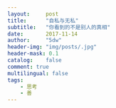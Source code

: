 ```yaml
---
layout:     post
title:      "自私与无私"
subtitle:   "你看到的不是别人的真相"
date:       2017-11-14
author:     "5dw"
header-img: "img/posts/.jpg"
header-mask: 0.1
catalog:    false
comment: true
multilingual: false
tags:
    - 思考
    - 善
---
```


